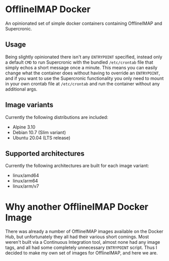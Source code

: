 # OfflineIMAP Docker

An opinionated set of simple docker containers containing OfflineIMAP and Supercronic.


## Usage

Being slightly opinionated there isn't any `ENTRYPOINT` specified, instead only a default `CMD` to run Supercronic with the bundled `/etc/crontab` file that simply echos a short message once a minute. This means you can easily change what the container does without having to override an `ENTRYPOINT`, and if you want to use the Supercronic functionality you only need to mount in your own crontab file at `/etc/crontab` and run the container without any additional args.


## Image variants

Currently the following distributions are included:

 - Alpine 3.10
 - Debian 10.7 (Slim variant)
 - Ubuntu 20.04 (LTS release)


## Supported architectures

Currently the following architectures are built for each image variant:

 - linux/amd64
 - linux/arm64
 - linux/arm/v7


# Why another OfflineIMAP Docker Image

There was already a number of OfflineIMAP images available on the Docker Hub, but unfortunately they all had their various short comings. Most weren't built via a Continuous Integration tool, almost none had any image tags, and all had some completely unnecessary `ENTRYPOINT` script. Thus I decided to make my own set of images for OfflineIMAP, and here we are.
